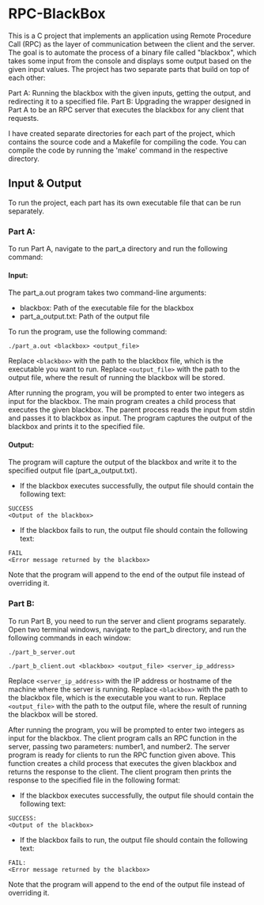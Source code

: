 # RPC-BlackBox
This is a C project that implements an application using Remote Procedure Call (RPC) as the layer of communication between the client and the server. The goal is to automate the process of a binary file called "blackbox", which takes some input from the console and displays some output based on the given input values. The project has two separate parts that build on top of each other:

Part A: Running the blackbox with the given inputs, getting the output, and redirecting it to a specified file.
Part B: Upgrading the wrapper designed in Part A to be an RPC server that executes the blackbox for any client that requests.

I have created separate directories for each part of the project, which contains the source code and a Makefile for compiling the code. You can compile the code by running the 'make' command in the respective directory.


## Input & Output
To run the project, each part has its own executable file that can be run separately. 

### Part A:
To run Part A, navigate to the part_a directory and run the following command:

#### Input:
The part_a.out program takes two command-line arguments:

* blackbox: Path of the executable file for the blackbox
* part_a_output.txt: Path of the output file
 
To run the program, use the following command:

```
./part_a.out <blackbox> <output_file>

```

Replace `<blackbox>` with the path to the blackbox file, which is the executable you want to run. Replace `<output_file>` with the path to the output file, where the result of running the blackbox will be stored.

After running the program, you will be prompted to enter two integers as input for the blackbox. The main program creates a child process that executes the given blackbox. The parent process reads the input from stdin and passes it to blackbox as input. The program captures the output of the blackbox and prints it to the specified file.

#### Output:
The program will capture the output of the blackbox and write it to the specified output file (part_a_output.txt).
- If the blackbox executes successfully, the output file should contain the following text:
```
SUCCESS
<Output of the blackbox>
```
- If the blackbox fails to run, the output file should contain the following text:
```
FAIL
<Error message returned by the blackbox>
```

Note that the program will append to the end of the output file instead of overriding it.

### Part B:
To run Part B, you need to run the server and client programs separately. Open two terminal windows, navigate to the part_b directory, and run the following commands in each window:

```
./part_b_server.out
```

```
./part_b_client.out <blackbox> <output_file> <server_ip_address>
```

Replace `<server_ip_address>` with the IP address or hostname of the machine where the server is running. Replace `<blackbox>` with the path to the blackbox file, which is the executable you want to run. Replace `<output_file>` with the path to the output file, where the result of running the blackbox will be stored.

After running the program, you will be prompted to enter two integers as input for the blackbox. The client program calls an RPC function in the server, passing two parameters: number1, and number2. The server program is ready for clients to run the RPC function given above. This function creates a child process that executes the given blackbox and returns the response to the client. The client program then prints the response to the specified file in the following format:
- If the blackbox executes successfully, the output file should contain the following text:
```
SUCCESS:
<Output of the blackbox>
```
- If the blackbox fails to run, the output file should contain the following text:
```
FAIL:
<Error message returned by the blackbox>
```
Note that the program will append to the end of the output file instead of overriding it.




